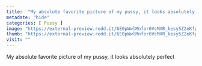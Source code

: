 ```yaml
---
title:  "My absolute favorite picture of my pussy, it looks absolutely perfect"
metadate: "hide"
categories: [ Pussy ]
image: "https://external-preview.redd.it/6E0pWwlMnfor6VcMXR_kesy5Z2eKfp8QZfOeCpZMWEU.jpg?auto=webp&s=c76adde28127a14c81fdb5c82e7921939a3b86d9"
thumb: "https://external-preview.redd.it/6E0pWwlMnfor6VcMXR_kesy5Z2eKfp8QZfOeCpZMWEU.jpg?width=320&crop=smart&auto=webp&s=880da0ad2b63856d2e8e0596ef64e85a20a23c21"
visit: ""
---
```

My absolute favorite picture of my pussy, it looks absolutely perfect
